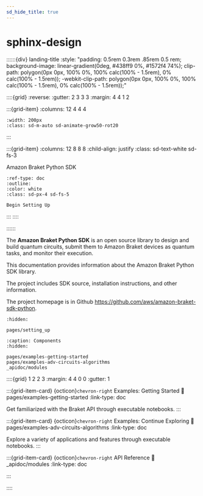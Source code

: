 ```yaml
---
sd_hide_title: true
---
```


# sphinx-design

::::::{div} landing-title
:style: "padding: 0.5rem 0.3rem .85rem 0.5 rem; background-image: linear-gradient(0deg, #438ff9 0%, #1572f4 74%); clip-path: polygon(0px 0px, 100% 0%, 100% calc(100% - 1.5rem), 0% calc(100% - 1.5rem)); -webkit-clip-path: polygon(0px 0px, 100% 0%, 100% calc(100% - 1.5rem), 0% calc(100% - 1.5rem));"

::::{grid}
:reverse:
:gutter: 2 3 3 3
:margin: 4 4 1 2

:::{grid-item}
:columns: 12 4 4 4

```{image} ./_static/braket-avatar.png
:width: 200px
:class: sd-m-auto sd-animate-grow50-rot20
```
:::

:::{grid-item}
:columns: 12 8 8 8
:child-align: justify
:class: sd-text-white sd-fs-3

Amazon Braket Python SDK

```{button-ref} pages/setting_up
:ref-type: doc
:outline:
:color: white
:class: sd-px-4 sd-fs-5

Begin Setting Up
```

:::
::::

::::::

The **Amazon Braket Python SDK** is an open source library to design and build quantum circuits, submit them to Amazon Braket devices as quantum tasks, and monitor their execution.

This documentation provides information about the Amazon Braket Python SDK library. 

The project includes SDK source, installation instructions, and other information.

The project homepage is in Github https://github.com/aws/amazon-braket-sdk-python. 

```{toctree}
:hidden:

pages/setting_up
```

```{toctree}
:caption: Components
:hidden:

pages/examples-getting-started
pages/examples-adv-circuits-algorithms
_apidoc/modules
```

::::{grid} 1 2 2 3
:margin: 4 4 0 0
:gutter: 1

:::{grid-item-card} {octicon}`chevron-right` Examples: Getting Started
:link: pages/examples-getting-started
:link-type: doc

Get familiarized with the Braket API through executable notebooks.
:::

:::{grid-item-card} {octicon}`chevron-right` Examples: Continue Exploring
:link: pages/examples-adv-circuits-algorithms
:link-type: doc

Explore a variety of applications and features through executable notebooks.
:::

:::{grid-item-card} {octicon}`chevron-right` API Reference
:link: _apidoc/modules
:link-type: doc

:::

::::
